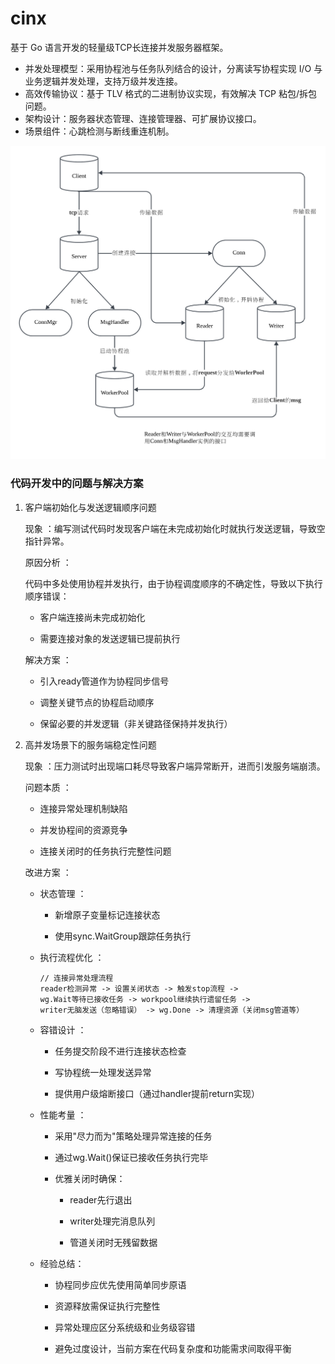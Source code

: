 # cinx

基于 Go 语言开发的轻量级TCP长连接并发服务器框架。

  - 并发处理模型：采用协程池与任务队列结合的设计，分离读写协程实现 I/O 与业务逻辑并发处理，支持万级并发连接。
  - 高效传输协议：基于 TLV 格式的二进制协议实现，有效解决 TCP 粘包/拆包问题。
  - 架构设计：服务器状态管理、连接管理器、可扩展协议接口。
  - 场景组件：心跳检测与断线重连机制。

![架构图](./架构图.png "架构图")

### 代码开发中的问题与解决方案

1. 客户端初始化与发送逻辑顺序问题

    现象 ：编写测试代码时发现客户端在未完成初始化时就执行发送逻辑，导致空指针异常。

    原因分析 ：

    代码中多处使用协程并发执行，由于协程调度顺序的不确定性，导致以下执行顺序错误：

    - 客户端连接尚未完成初始化

    - 需要连接对象的发送逻辑已提前执行

    解决方案 ：

    - 引入ready管道作为协程同步信号
    
    - 调整关键节点的协程启动顺序
    
    - 保留必要的并发逻辑（非关键路径保持并发执行）

2. 高并发场景下的服务端稳定性问题

    现象 ：压力测试时出现端口耗尽导致客户端异常断开，进而引发服务端崩溃。

    问题本质 ：

    - 连接异常处理机制缺陷
    
    - 并发协程间的资源竞争
    
    - 连接关闭时的任务执行完整性问题
    
    改进方案 ：

    - 状态管理 ：
        
        - 新增原子变量标记连接状态
        
        - 使用sync.WaitGroup跟踪任务执行
    
    - 执行流程优化 ：

        ```
        // 连接异常处理流程
        reader检测异常 -> 设置关闭状态 -> 触发stop流程 -> 
        wg.Wait等待已接收任务 -> workpool继续执行遗留任务 -> 
        writer无脑发送（忽略错误） -> wg.Done -> 清理资源（关闭msg管道等）
        ```

    - 容错设计 ：
        - 任务提交阶段不进行连接状态检查
    
        - 写协程统一处理发送异常
        
        - 提供用户级熔断接口（通过handler提前return实现）

    - 性能考量 ：

        - 采用"尽力而为"策略处理异常连接的任务
        
        - 通过wg.Wait()保证已接收任务执行完毕
        
        - 优雅关闭时确保：

            - reader先行退出
            
            - writer处理完消息队列
            
            - 管道关闭时无残留数据

    - 经验总结：

        - 协程同步应优先使用简单同步原语
        
        - 资源释放需保证执行完整性
        
        - 异常处理应区分系统级和业务级容错
        
        - 避免过度设计，当前方案在代码复杂度和功能需求间取得平衡